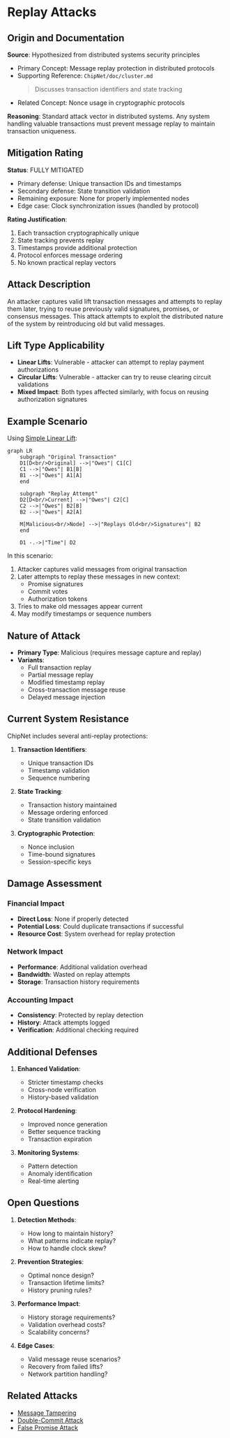 # Replay Attacks

## Origin and Documentation
**Source**: Hypothesized from distributed systems security principles
- Primary Concept: Message replay protection in distributed protocols
- Supporting Reference: `ChipNet/doc/cluster.md`
  > Discusses transaction identifiers and state tracking
- Related Concept: Nonce usage in cryptographic protocols

**Reasoning**: Standard attack vector in distributed systems. Any system handling valuable transactions must prevent message replay to maintain transaction uniqueness.

## Mitigation Rating
**Status**: FULLY MITIGATED
- Primary defense: Unique transaction IDs and timestamps
- Secondary defense: State transition validation
- Remaining exposure: None for properly implemented nodes
- Edge case: Clock synchronization issues (handled by protocol)

**Rating Justification**:
1. Each transaction cryptographically unique
2. State tracking prevents replay
3. Timestamps provide additional protection
4. Protocol enforces message ordering
5. No known practical replay vectors

## Attack Description
An attacker captures valid lift transaction messages and attempts to replay them later, trying to reuse previously valid signatures, promises, or consensus messages. This attack attempts to exploit the distributed nature of the system by reintroducing old but valid messages.

## Lift Type Applicability
- **Linear Lifts**: Vulnerable - attacker can attempt to replay payment authorizations
- **Circular Lifts**: Vulnerable - attacker can try to reuse clearing circuit validations
- **Mixed Impact**: Both types affected similarly, with focus on reusing authorization signatures

## Example Scenario
Using [Simple Linear Lift](../CONTEXT.md#scenario-1-simple-linear-lift):

```mermaid
graph LR
    subgraph "Original Transaction"
    D1[D<br/>Original] -->|"Owes"| C1[C]
    C1 -->|"Owes"| B1[B]
    B1 -->|"Owes"| A1[A]
    end
    
    subgraph "Replay Attempt"
    D2[D<br/>Current] -->|"Owes"| C2[C]
    C2 -->|"Owes"| B2[B]
    B2 -->|"Owes"| A2[A]
    
    M[Malicious<br/>Node] -->|"Replays Old<br/>Signatures"| B2
    end
    
    D1 -.->|"Time"| D2
```

In this scenario:
1. Attacker captures valid messages from original transaction
2. Later attempts to replay these messages in new context:
   - Promise signatures
   - Commit votes
   - Authorization tokens
3. Tries to make old messages appear current
4. May modify timestamps or sequence numbers

## Nature of Attack
- **Primary Type**: Malicious (requires message capture and replay)
- **Variants**:
  - Full transaction replay
  - Partial message replay
  - Modified timestamp replay
  - Cross-transaction message reuse
  - Delayed message injection

## Current System Resistance
ChipNet includes several anti-replay protections:

1. **Transaction Identifiers**:
   - Unique transaction IDs
   - Timestamp validation
   - Sequence numbering

2. **State Tracking**:
   - Transaction history maintained
   - Message ordering enforced
   - State transition validation

3. **Cryptographic Protection**:
   - Nonce inclusion
   - Time-bound signatures
   - Session-specific keys

## Damage Assessment

### Financial Impact
- **Direct Loss**: None if properly detected
- **Potential Loss**: Could duplicate transactions if successful
- **Resource Cost**: System overhead for replay protection

### Network Impact
- **Performance**: Additional validation overhead
- **Bandwidth**: Wasted on replay attempts
- **Storage**: Transaction history requirements

### Accounting Impact
- **Consistency**: Protected by replay detection
- **History**: Attack attempts logged
- **Verification**: Additional checking required

## Additional Defenses

1. **Enhanced Validation**:
   - Stricter timestamp checks
   - Cross-node verification
   - History-based validation

2. **Protocol Hardening**:
   - Improved nonce generation
   - Better sequence tracking
   - Transaction expiration

3. **Monitoring Systems**:
   - Pattern detection
   - Anomaly identification
   - Real-time alerting

## Open Questions

1. **Detection Methods**:
   - How long to maintain history?
   - What patterns indicate replay?
   - How to handle clock skew?

2. **Prevention Strategies**:
   - Optimal nonce design?
   - Transaction lifetime limits?
   - History pruning rules?

3. **Performance Impact**:
   - History storage requirements?
   - Validation overhead costs?
   - Scalability concerns?

4. **Edge Cases**:
   - Valid message reuse scenarios?
   - Recovery from failed lifts?
   - Network partition handling?

## Related Attacks
- [Message Tampering](message-tampering.md)
- [Double-Commit Attack](double-commit.md)
- [False Promise Attack](false-promise.md) 